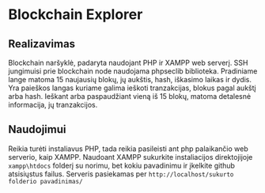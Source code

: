 # Blockchain Explorer

## Realizavimas

Blockchain naršyklė,  padaryta naudojant PHP ir XAMPP web serverį. SSH jungimuisi prie blockchain node naudojama phpseclib biblioteka.
Pradiniame lange matoma 15 naujausių blokų, jų aukštis, hash, iškasimo laikas ir dydis.
Yra paieškos langas kuriame galima ieškoti tranzakcijas, blokus pagal aukštį arba hash.
Ieškant arba paspaudžiant vieną iš 15 blokų, matoma detalesnė informacija, jų tranzakcijos.

## Naudojimui

Reikia turėti instaliavus PHP, tada reikia pasileisti ant php palaikančio web serverio, kaip XAMPP.
Naudoant XAMPP sukurkite instaliacijos direktojijoje  `xampp\htdocs` folderį su norimu, bet kokiu pavadinimu ir įkelkite github
atsisiųstus failus. Serveris pasiekamas per `http://localhost/sukurto folderio pavadinimas/`

